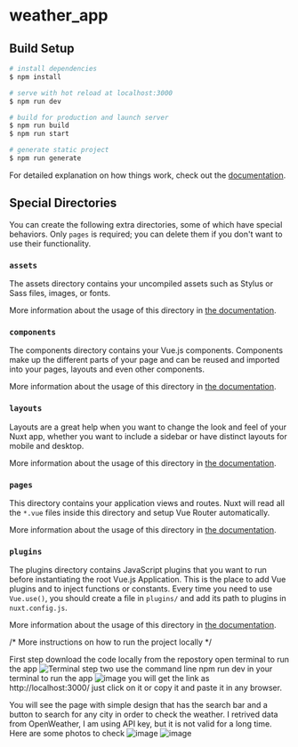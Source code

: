 # weather_app

## Build Setup

```bash
# install dependencies
$ npm install

# serve with hot reload at localhost:3000
$ npm run dev

# build for production and launch server
$ npm run build
$ npm run start

# generate static project
$ npm run generate
```

For detailed explanation on how things work, check out the [documentation](https://nuxtjs.org).

## Special Directories

You can create the following extra directories, some of which have special behaviors. Only `pages` is required; you can delete them if you don't want to use their functionality.

### `assets`

The assets directory contains your uncompiled assets such as Stylus or Sass files, images, or fonts.

More information about the usage of this directory in [the documentation](https://nuxtjs.org/docs/2.x/directory-structure/assets).

### `components`

The components directory contains your Vue.js components. Components make up the different parts of your page and can be reused and imported into your pages, layouts and even other components.

More information about the usage of this directory in [the documentation](https://nuxtjs.org/docs/2.x/directory-structure/components).

### `layouts`

Layouts are a great help when you want to change the look and feel of your Nuxt app, whether you want to include a sidebar or have distinct layouts for mobile and desktop.

More information about the usage of this directory in [the documentation](https://nuxtjs.org/docs/2.x/directory-structure/layouts).


### `pages`

This directory contains your application views and routes. Nuxt will read all the `*.vue` files inside this directory and setup Vue Router automatically.

More information about the usage of this directory in [the documentation](https://nuxtjs.org/docs/2.x/get-started/routing).

### `plugins`

The plugins directory contains JavaScript plugins that you want to run before instantiating the root Vue.js Application. This is the place to add Vue plugins and to inject functions or constants. Every time you need to use `Vue.use()`, you should create a file in `plugins/` and add its path to plugins in `nuxt.config.js`.

More information about the usage of this directory in [the documentation](https://nuxtjs.org/docs/2.x/directory-structure/plugins).



/* More instructions on how to run the project locally */

First step download the code locally from the repostory 
open terminal to run the app
![Terminal](https://user-images.githubusercontent.com/88009192/228385548-d48bcdbd-7ad3-4c7d-bd09-b66975f25beb.png)
step two use the command line npm run dev in  your terminal to run the app 
![image](https://user-images.githubusercontent.com/88009192/228385817-31b802d8-d4d9-473a-b629-f20a1d24699f.png)
you will get the link as  http://localhost:3000/ just click on it or copy it and paste it in any browser.

You will see the page with simple design that has the search bar and a button to search for any city in order to check the weather. I retrived data from OpenWeather, I am using API key, but it is not valid for a long time. Here are some photos to check 
![image](https://user-images.githubusercontent.com/88009192/228387754-4cef19b2-358f-488b-81e3-f16b70e4e4b2.png)
![image](https://user-images.githubusercontent.com/88009192/228387830-7918cdca-6942-4b8a-95c6-8dc8aa819cfe.png)



